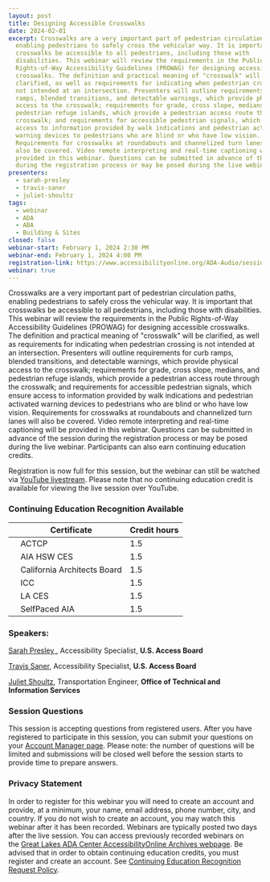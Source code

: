 ```yaml
---
layout: post
title: Designing Accessible Crosswalks
date: 2024-02-01
excerpt: Crosswalks are a very important part of pedestrian circulation paths,
  enabling pedestrians to safely cross the vehicular way. It is important that
  crosswalks be accessible to all pedestrians, including those with
  disabilities. This webinar will review the requirements in the Public
  Rights-of-Way Accessibility Guidelines (PROWAG) for designing accessible
  crosswalks. The definition and practical meaning of "crosswalk" will be
  clarified, as well as requirements for indicating when pedestrian crossing is
  not intended at an intersection. Presenters will outline requirements for curb
  ramps, blended transitions, and detectable warnings, which provide physical
  access to the crosswalk; requirements for grade, cross slope, medians, and
  pedestrian refuge islands, which provide a pedestrian access route through the
  crosswalk; and requirements for accessible pedestrian signals, which ensure
  access to information provided by walk indications and pedestrian activated
  warning devices to pedestrians who are blind or who have low vision.
  Requirements for crosswalks at roundabouts and channelized turn lanes will
  also be covered. Video remote interpreting and real-time captioning will be
  provided in this webinar. Questions can be submitted in advance of the session
  during the registration process or may be posed during the live webinar.
presenters:
  - sarah-presley
  - travis-saner
  - juliet-shoultz
tags:
  - webinar
  - ADA
  - ABA
  - Building & Sites
closed: false
webinar-start: February 1, 2024 2:30 PM
webinar-end: February 1, 2024 4:00 PM
registration-link: https://www.accessibilityonline.org/ADA-Audio/session/?id=111100
webinar: true
---
```

Crosswalks are a very important part of pedestrian circulation paths, enabling pedestrians to safely cross the vehicular way. It is important that crosswalks be accessible to all pedestrians, including those with disabilities. This webinar will review the requirements in the Public Rights-of-Way Accessibility Guidelines (PROWAG) for designing accessible crosswalks. The definition and practical meaning of "crosswalk" will be clarified, as well as requirements for indicating when pedestrian crossing is not intended at an intersection. Presenters will outline requirements for curb ramps, blended transitions, and detectable warnings, which provide physical access to the crosswalk; requirements for grade, cross slope, medians, and pedestrian refuge islands, which provide a pedestrian access route through the crosswalk; and requirements for accessible pedestrian signals, which ensure access to information provided by walk indications and pedestrian activated warning devices to pedestrians who are blind or who have low vision. Requirements for crosswalks at roundabouts and channelized turn lanes will also be covered. Video remote interpreting and real-time captioning will be provided in this webinar. Questions can be submitted in advance of the session during the registration process or may be posed during the live webinar. Participants can also earn continuing education credits.

Registration is now full for this session, but the webinar can still be watched via [YouTube livestream](https://www.youtube.com/watch?v=X4lp29SZjks). Please note that no continuing education credit is available for viewing the live session over YouTube.

### Continuing Education Recognition Available

|     | **Certificate**             | **Credit hours** |
| --- | --------------------------- | ---------------- |
|     | ACTCP                       | 1.5              |
|     | AIA HSW CES                 | 1.5              |
|     | California Architects Board | 1.5              |
|     | ICC                         | 1.5              |
|     | LA CES                      | 1.5              |
|     | SelfPaced AIA               | 1.5              |

### Speakers:

[Sarah Presley ](https://www.accessibilityonline.org/speakers/speaker.aspx?id=10819&ret=Designing%20Accessible%20Crosswalks), Accessibility Specialist, **U.S. Access Board**

[Travis Saner](https://www.accessibilityonline.org/speakers/speaker.aspx?id=11032&ret=Designing%20Accessible%20Crosswalks), Accessibility Specialist, **U.S. Access Board**

[Juliet Shoultz](https://www.accessibilityonline.org/speakers/speaker.aspx?id=10627&ret=Designing%20Accessible%20Crosswalks), Transportation Engineer, **Office of Technical and Information Services**

### Session Questions

This session is accepting questions from registered users. After you have registered to participate in this session, you can submit your questions on your [Account Manager page](https://www.accessibilityonline.org/ao/accountManager/110952 "external link"). Please note: the number of questions will be limited and submissions will be closed well before the session starts to provide time to prepare answers.

### Privacy Statement

In order to register for this webinar you will need to create an account and provide, at a minimum, your name, email address, phone number, city, and country. If you do not wish to create an account, you may watch this webinar after it has been recorded. Webinars are typically posted two days after the live session. You can access previously recorded webinars on the [Great Lakes ADA Center AccessibilityOnline Archives webpage](https://www.accessibilityonline.org/ao/archives/ "external link"). Be advised that in order to obtain continuing education credits, you must register and create an account. See [Continuing Education Recognition Request Policy](https://www.accessibilityonline.org/continuing-education/CEUDetails.aspx "external link").
